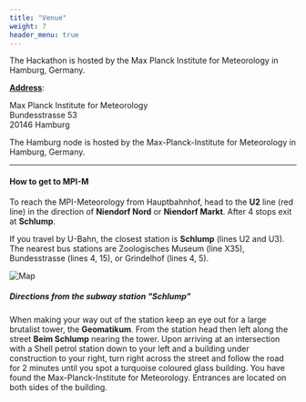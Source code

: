 ```yaml
---
title: "Venue"
weight: 7
header_menu: true
---
```


The Hackathon is hosted by the Max Planck Institute for Meteorology in Hamburg, Germany.

[**Address**](https://maps.app.goo.gl/2qrCJZtc5N3sxVGZ7):

Max Planck Institute for Meteorology\
Bundesstrasse 53\
20146 Hamburg

The Hamburg node is hosted by the Max-Planck-Institute for Meteorology in Hamburg, Germany.

---

#### How to get to MPI-M

To reach the MPI-Meteorology from Hauptbahnhof, head to the **U2** line (red line) in the direction of
**Niendorf Nord** or **Niendorf Markt**. After 4 stops exit at **Schlump**.

If you travel by U-Bahn, the closest station is **Schlump** (lines U2 and U3).
The nearest bus stations are Zoologisches Museum (line X35), Bundesstrasse (lines 4, 15), or Grindelhof (lines 4, 5).


![Map](images/map_hackathon_Hamburg.jpg)


##### Directions from the subway station "Schlump"

When making your way out of the station keep
an eye out for a large brutalist tower, the **Geomatikum**. From the station head then left
along the street **Beim Schlump** nearing the tower. Upon arriving at an intersection with a Shell petrol
station down to your left and a building under construction to your right, turn right across the street and
follow the road for 2 minutes until you spot a turquoise coloured glass building. You have found the
Max-Planck-Institute for Meteorology. Entrances are located on both sides of the building.


